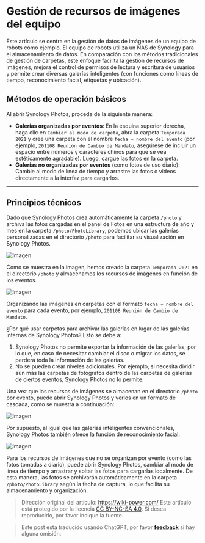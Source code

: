# Gestión de recursos de imágenes del equipo

Este artículo se centra en la gestión de datos de imágenes de un equipo de robots como ejemplo. El equipo de robots utiliza un NAS de Synology para el almacenamiento de datos. En comparación con los métodos tradicionales de gestión de carpetas, este enfoque facilita la gestión de recursos de imágenes, mejora el control de permisos de lectura y escritura de usuarios y permite crear diversas galerías inteligentes (con funciones como líneas de tiempo, reconocimiento facial, etiquetas y ubicación).

## Métodos de operación básicos

Al abrir Synology Photos, proceda de la siguiente manera:

- **Galerías organizadas por eventos**: En la esquina superior derecha, haga clic en `Cambiar al modo de carpeta`, abra la carpeta `Temporada 2021` y cree una carpeta con el nombre `fecha + nombre del evento` (por ejemplo, `201108 Reunión de Cambio de Mandato`, asegúrese de incluir un espacio entre números y caracteres chinos para que se vea estéticamente agradable). Luego, cargue las fotos en la carpeta.
- **Galerías no organizadas por eventos** (como fotos de uso diario): Cambie al modo de línea de tiempo y arrastre las fotos o videos directamente a la interfaz para cargarlos.

---

## Principios técnicos

Dado que Synology Photos crea automáticamente la carpeta `/photo` y archiva las fotos cargadas en el panel de Fotos en una estructura de año y mes en la carpeta `/photo/PhotoLibrary`, podemos ubicar las galerías personalizadas en el directorio `/photo` para facilitar su visualización en Synology Photos.

![Imagen](https://media.wiki-power.com/img/20210425111203.png)

Como se muestra en la imagen, hemos creado la carpeta `Temporada 2021` en el directorio `/photo` y almacenamos los recursos de imágenes en función de los eventos.

![Imagen](https://media.wiki-power.com/img/20210425111429.png)

Organizando las imágenes en carpetas con el formato `fecha + nombre del evento` para cada evento, por ejemplo, `201108 Reunión de Cambio de Mandato`.

¿Por qué usar carpetas para archivar las galerías en lugar de las galerías internas de Synology Photos? Esto se debe a:

1. Synology Photos no permite exportar la información de las galerías, por lo que, en caso de necesitar cambiar el disco o migrar los datos, se perderá toda la información de las galerías.
2. No se pueden crear niveles adicionales. Por ejemplo, si necesita dividir aún más las carpetas de fotógrafos dentro de las carpetas de galerías de ciertos eventos, Synology Photos no lo permite.

Una vez que los recursos de imágenes se almacenan en el directorio `/photo` por evento, puede abrir Synology Photos y verlos en un formato de cascada, como se muestra a continuación:

![Imagen](https://media.wiki-power.com/img/20210425112459.png)

Por supuesto, al igual que las galerías inteligentes convencionales, Synology Photos también ofrece la función de reconocimiento facial.

![Imagen](https://media.wiki-power.com/img/20210425112813.png)

Para los recursos de imágenes que no se organizan por evento (como las fotos tomadas a diario), puede abrir Synology Photos, cambiar al modo de línea de tiempo y arrastrar y soltar las fotos para cargarlas localmente. De esta manera, las fotos se archivarán automáticamente en la carpeta `/photo/PhotoLibrary` según la fecha de captura, lo que facilita su almacenamiento y organización.

> Dirección original del artículo: <https://wiki-power.com/>
> Este artículo está protegido por la licencia [CC BY-NC-SA 4.0](https://creativecommons.org/licenses/by/4.0/deed.zh). Si desea reproducirlo, por favor indique la fuente.

> Este post está traducido usando ChatGPT, por favor [**feedback**](https://github.com/linyuxuanlin/Wiki_MkDocs/issues/new) si hay alguna omisión.
